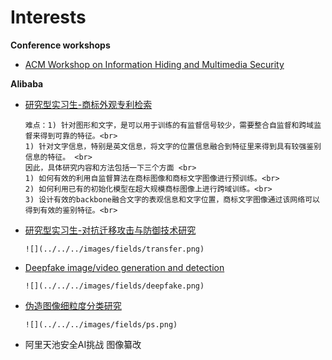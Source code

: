 # Interests
**Conference workshops**
- [ACM Workshop on Information Hiding and Multimedia Security](https://www.ihmmsec.org/cms/home/home-2022.html?acceptCookie=1&idart=155&idcat=69&changelang=2)

**Alibaba**
- [研究型实习生-商标外观专利检索](https://talent.alibaba.com/campus/position-detail?positionId=2000402)
    ```{toggle}
    难点：1) 针对图形和文字，是可以用于训练的有监督信号较少，需要整合自监督和跨域监督来得到可靠的特征。<br>
    1) 针对文字信息，特别是英文信息，将文字的位置信息融合到特征里来得到具有较强鉴别信息的特征。 <br>
    因此，具体研究内容和方法包括一下三个方面 <br>
    1) 如何有效的利用自监督算法在商标图像和商标文字图像进行预训练。<br>
    2) 如何利用已有的初始化模型在超大规模商标图像上进行跨域训练。<br>
    3) 设计有效的backbone融合文字的表观信息和文字位置，商标文字图像通过该网络可以得到有效的鉴别特征。<br>
    ```

- [研究型实习生-对抗迁移攻击与防御技术研究](https://talent.alibaba.com/campus/position-detail?positionId=2000741)
    ```{toggle}
    ![](../../../images/fields/transfer.png)
    ```

- [Deepfake image/video generation and detection](https://talent.alibaba.com/campus/position-detail?positionId=2000427)
    ```{toggle}
    ![](../../../images/fields/deepfake.png)
    ```

- [伪造图像细粒度分类研究](https://talent.alibaba.com/campus/position-detail?positionId=2000421)
    ```{toggle}
    ![](../../../images/fields/ps.png)
    ```
- 阿里天池安全AI挑战 图像纂改
